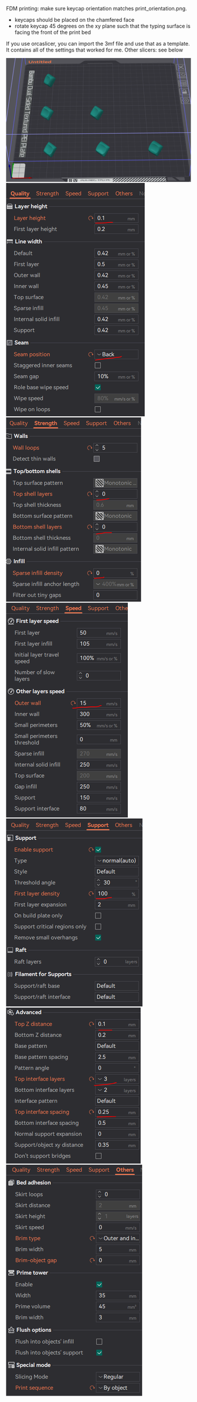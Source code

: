 FDM printing: make sure keycap orientation matches print_orientation.png. 
* keycaps should be placed on the chamfered face
* rotate keycap 45 degrees on the xy plane such that the typing surface is facing the front of the print bed

If you use orcaslicer, you can import the 3mf file and use that as a template. It contains all of the settings that worked for me.
Other slicers: see below

![print_orientation](https://raw.githubusercontent.com/dohn-joh/PseudoMakeMeKeyCapProfiles/master/slicer_settings/print_orientation.PNG)
![quality](https://raw.githubusercontent.com/dohn-joh/PseudoMakeMeKeyCapProfiles/master/slicer_settings/quality.PNG)
![strength](https://raw.githubusercontent.com/dohn-joh/PseudoMakeMeKeyCapProfiles/master/slicer_settings/strength.PNG)
![speed](https://raw.githubusercontent.com/dohn-joh/PseudoMakeMeKeyCapProfiles/master/slicer_settings/speed.PNG)
![support1](https://raw.githubusercontent.com/dohn-joh/PseudoMakeMeKeyCapProfiles/master/slicer_settings/support1.PNG)
![support2](https://raw.githubusercontent.com/dohn-joh/PseudoMakeMeKeyCapProfiles/master/slicer_settings/support2.PNG)
![brim_print_by_object](https://raw.githubusercontent.com/dohn-joh/PseudoMakeMeKeyCapProfiles/master/slicer_settings/brim_print_by_object.PNG)
